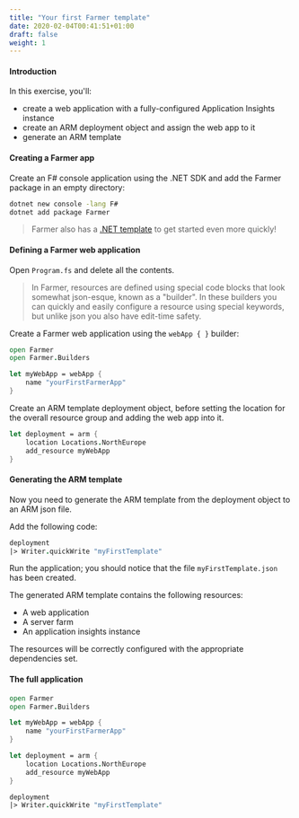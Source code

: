 ```yaml
---
title: "Your first Farmer template"
date: 2020-02-04T00:41:51+01:00
draft: false
weight: 1
---
```


#### Introduction
In this exercise, you'll:
* create a web application with a fully-configured Application Insights instance
* create an ARM deployment object and assign the web app to it
* generate an ARM template

#### Creating a Farmer app
Create an F# console application using the .NET SDK and add the Farmer package in an empty directory:

```cmd
dotnet new console -lang F#
dotnet add package Farmer
```

> Farmer also has a [.NET template](../template/) to get started even more quickly!

#### Defining a Farmer web application
Open `Program.fs` and delete all the contents.

> In Farmer, resources are defined using special code blocks that look somewhat json-esque, known as a "builder". In these builders you can quickly and easily configure a resource using special keywords, but unlike json you also have edit-time safety.

Create a Farmer web application using the `webApp { }` builder:

```fsharp
open Farmer
open Farmer.Builders

let myWebApp = webApp {
    name "yourFirstFarmerApp"
}
```

Create an ARM template deployment object, before setting the location for the overall resource group and adding the web app into it.

```fsharp
let deployment = arm {
    location Locations.NorthEurope
    add_resource myWebApp
}
```

#### Generating the ARM template
Now you need to generate the ARM template from the deployment object to an ARM json file.

Add the following code:

```fsharp
deployment
|> Writer.quickWrite "myFirstTemplate"
```

Run the application; you should notice that the file `myFirstTemplate.json` has been created.

The generated ARM template contains the following resources:

* A web application
* A server farm
* An application insights instance

The resources will be correctly configured with the appropriate dependencies set.

#### The full application

```fsharp
open Farmer
open Farmer.Builders

let myWebApp = webApp {
    name "yourFirstFarmerApp"
}

let deployment = arm {
    location Locations.NorthEurope
    add_resource myWebApp
}

deployment
|> Writer.quickWrite "myFirstTemplate"
```